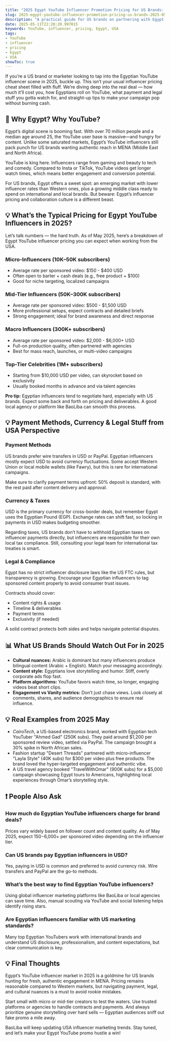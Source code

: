 ```yaml
---
title: "2025 Egypt YouTube Influencer Promotion Pricing for US Brands: What You Need to Know"
slug: 2025-egypt-youtube-influencer-promotion-pricing-us-brands-2025-05-11
description: "A practical guide for US brands on partnering with Egypt-based YouTube influencers in 2025. Learn about pricing, payment methods, collaboration tips, and legal nuances to maximize ROI in cross-border influencer marketing."
date: 2025-05-11T22:20:20.997015
keywords: YouTube, influencer, pricing, Egypt, USA
tags:
- YouTube
- influencer
- pricing
- Egypt
- USA
showToc: true
---
```


If you’re a US brand or marketer looking to tap into the Egyptian YouTube influencer scene in 2025, buckle up. This isn’t your usual influencer pricing cheat sheet filled with fluff. We’re diving deep into the real deal — how much it’ll cost you, how Egyptians roll on YouTube, what payment and legal stuff you gotta watch for, and straight-up tips to make your campaign pop without burning cash.

## 📢 Why Egypt? Why YouTube?  

Egypt’s digital scene is booming fast. With over 70 million people and a median age around 25, the YouTube user base is massive—and hungry for content. Unlike some saturated markets, Egypt’s YouTube influencers still pack punch for US brands wanting authentic reach in MENA (Middle East and North Africa).

YouTube is king here. Influencers range from gaming and beauty to tech and comedy. Compared to Insta or TikTok, YouTube videos get longer watch times, which means better engagement and conversion potential.

For US brands, Egypt offers a sweet spot: an emerging market with lower influencer rates than Western ones, plus a growing middle class ready to spend on international and local brands. But beware: Egypt’s influencer pricing and collaboration culture is a different beast.

## 💡 What’s the Typical Pricing for Egypt YouTube Influencers in 2025?  

Let’s talk numbers — the hard truth. As of May 2025, here’s a breakdown of Egypt YouTube influencer pricing you can expect when working from the USA.

### Micro-Influencers (10K–50K subscribers)  
- Average rate per sponsored video: $150 - $400 USD  
- Often open to barter + cash deals (e.g., free product + $100)  
- Good for niche targeting, localized campaigns  

### Mid-Tier Influencers (50K–300K subscribers)  
- Average rate per sponsored video: $500 - $1,500 USD  
- More professional setups, expect contracts and detailed briefs  
- Strong engagement; ideal for brand awareness and direct response  

### Macro Influencers (300K+ subscribers)  
- Average rate per sponsored video: $2,000 - $6,000+ USD  
- Full-on production quality, often partnered with agencies  
- Best for mass reach, launches, or multi-video campaigns  

### Top-Tier Celebrities (1M+ subscribers)  
- Starting from $10,000 USD per video, can skyrocket based on exclusivity  
- Usually booked months in advance and via talent agencies  

**Pro tip:** Egyptian influencers tend to negotiate hard, especially with US brands. Expect some back and forth on pricing and deliverables. A good local agency or platform like BaoLiba can smooth this process.

## 💡 Payment Methods, Currency & Legal Stuff from USA Perspective  

### Payment Methods  
US brands prefer wire transfers in USD or PayPal. Egyptian influencers mostly expect USD to avoid currency fluctuations. Some accept Western Union or local mobile wallets (like Fawry), but this is rare for international campaigns.

Make sure to clarify payment terms upfront: 50% deposit is standard, with the rest paid after content delivery and approval.

### Currency & Taxes  
USD is the primary currency for cross-border deals, but remember Egypt uses the Egyptian Pound (EGP). Exchange rates can shift fast, so locking in payments in USD makes budgeting smoother.

Regarding taxes, US brands don’t have to withhold Egyptian taxes on influencer payments directly, but influencers are responsible for their own local tax compliance. Still, consulting your legal team for international tax treaties is smart.

### Legal & Compliance  
Egypt has no strict influencer disclosure laws like the US FTC rules, but transparency is growing. Encourage your Egyptian influencers to tag sponsored content properly to avoid consumer trust issues.

Contracts should cover:  
- Content rights & usage  
- Timeline & deliverables  
- Payment terms  
- Exclusivity (if needed)  

A solid contract protects both sides and helps navigate potential disputes.

## 📊 What US Brands Should Watch Out For in 2025  

- **Cultural nuances:** Arabic is dominant but many influencers produce bilingual content (Arabic + English). Match your messaging accordingly.  
- **Content style:** Egyptians love storytelling and humor. Stiff, overly corporate ads flop fast.  
- **Platform algorithms:** YouTube favors watch time, so longer, engaging videos beat short clips.  
- **Engagement vs Vanity metrics:** Don’t just chase views. Look closely at comments, shares, and audience demographics to ensure real influence.  

## 💡 Real Examples from 2025 May  

- *CairoTech*, a US-based electronics brand, worked with Egyptian tech YouTuber "Ahmed Gad" (250K subs). They paid around $1,200 per sponsored review video, settled via PayPal. The campaign brought a 30% spike in North African sales.  
- Fashion startup "Desert Threads" partnered with micro-influencer "Layla Style" (40K subs) for $300 per video plus free products. The brand loved the hyper-targeted engagement and authentic vibe.  
- A US travel agency booked "TravelWithOmar" (900K subs) for a $5,000 campaign showcasing Egypt tours to Americans, highlighting local experiences through Omar’s storytelling style.

## ❗ People Also Ask  

### How much do Egyptian YouTube influencers charge for brand deals?  
Prices vary widely based on follower count and content quality. As of May 2025, expect $150-$6,000+ per sponsored video depending on the influencer tier.

### Can US brands pay Egyptian influencers in USD?  
Yes, paying in USD is common and preferred to avoid currency risk. Wire transfers and PayPal are the go-to methods.

### What’s the best way to find Egyptian YouTube influencers?  
Using global influencer marketing platforms like BaoLiba or local agencies can save time. Also, manual scouting via YouTube and social listening helps identify rising stars.

### Are Egyptian influencers familiar with US marketing standards?  
Many top Egyptian YouTubers work with international brands and understand US disclosure, professionalism, and content expectations, but clear communication is key.

## 💡 Final Thoughts  

Egypt’s YouTube influencer market in 2025 is a goldmine for US brands hunting for fresh, authentic engagement in MENA. Pricing remains reasonable compared to Western markets, but navigating payment, legal, and cultural nuances is a must to avoid rookie mistakes.

Start small with micro or mid-tier creators to test the waters. Use trusted platforms or agencies to handle contracts and payments. And always prioritize genuine storytelling over hard sells — Egyptian audiences sniff out fake promo a mile away.

BaoLiba will keep updating USA influencer marketing trends. Stay tuned, and let’s make your Egypt YouTube promo hustle a win!
